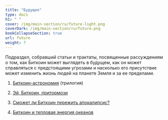 ```yaml
---
title: "Будущее"
type: docs
h1: " "
cover: /img/main-section/ru/future-light.png
coverDark: /img/main-section/ru/future.png
bookCollapseSection: true
url: future
weight: 7
---
```


Подраздел, собравший статьи и трактаты, посвященные рассуждениям о том, как Биткоин может выглядеть в будущем, как он может справляться с предстоящими угрозами и насколько его присутствие может изменить жизнь людей на планете Земля и за ее пределами.

1. [Биткоин-астрономия](/ba/) (трилогия)

2. [Эй, Биткоин, притормози](/ej-bitcoin-pritormozi)

3. [Сможет ли Биткоин пережить апокалипсис?](/apokalipsis)

4. [Биткоин и тепловая энергия океанов](/bitcoin-i-teplovaya-energiya-okeanov)
